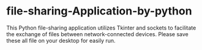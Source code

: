 # file-sharing-Application-by-python
This Python file-sharing application utilizes Tkinter and sockets to facilitate the exchange of files between network-connected devices. 
Please save these all file on your desktop for easily run.
